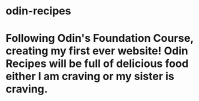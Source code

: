 # odin-recipes
# Following Odin's Foundation Course, creating my first ever website! Odin Recipes will be full of delicious food either I am craving or my sister is craving. 